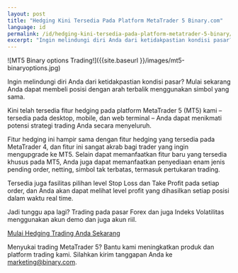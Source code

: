 ```yaml
---
layout: post
title: "Hedging Kini Tersedia Pada Platform MetaTrader 5 Binary.com"
language: id
permalink: /id/hedging-kini-tersedia-pada-platform-metatrader-5-binary/
excerpt: "Ingin melindungi diri Anda dari ketidakpastian kondisi pasar? Mulai sekarang Anda dapat membeli posisi dengan arah terbalik menggunakan simbol yang sama..."
---
```

![MT5 Binary options Trading!]({{site.baseurl }}/images/mt5-binaryoptions.jpg)

Ingin melindungi diri Anda dari ketidakpastian kondisi pasar? Mulai sekarang Anda dapat membeli posisi dengan arah terbalik menggunakan simbol yang sama.

Kini telah tersedia fitur hedging pada platform MetaTrader 5 (MT5) kami – tersedia pada desktop, mobile, dan web terminal – Anda dapat menikmati potensi strategi trading Anda secara menyeluruh.

Fitur hedging ini hampir sama dengan fitur hedging yang tersedia pada MetaTrader 4, dan fitur ini sangat akrab bagi trader yang ingin mengupgrade ke MT5. Selain dapat memanfaatkan fitur baru yang tersedia khusus pada MT5, Anda juga dapat memanfaatkan penyediaan enam jenis pending order, netting, simbol tak terbatas, termasuk pertukaran trading.

Tersedia juga fasilitas pilihan level Stop Loss dan Take Profit pada setiap order, dan Anda akan dapat melihat level profit yang dihasilkan setiap posisi dalam waktu real time.

Jadi tunggu apa lagi? Trading pada pasar Forex dan juga Indeks Volatilitas menggunakan akun demo dan juga akun riil.

<p class="p--action"><a class="button" href="https://goo.gl/lOV7nm"><span>Mulai Hedging Trading Anda Sekarang</span></a></p>

Menyukai trading MetaTrader 5? Bantu kami meningkatkan produk dan platform trading kami. Silahkan kirim tanggapan Anda ke <a href="mailto:marketing@binary.com">marketing@binary.com</a>.



